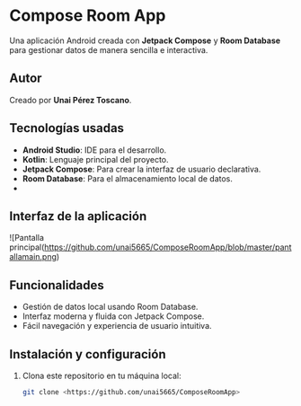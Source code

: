 # Compose Room App

Una aplicación Android creada con **Jetpack Compose** y **Room Database** para gestionar datos de manera sencilla e interactiva.

## Autor
Creado por **Unai Pérez Toscano**.

## Tecnologías usadas
- **Android Studio**: IDE para el desarrollo.
- **Kotlin**: Lenguaje principal del proyecto.
- **Jetpack Compose**: Para crear la interfaz de usuario declarativa.
- **Room Database**: Para el almacenamiento local de datos.
- 
## Interfaz de la aplicación

![Pantalla principal(https://github.com/unai5665/ComposeRoomApp/blob/master/pantallamain.png)

## Funcionalidades
- Gestión de datos local usando Room Database.
- Interfaz moderna y fluida con Jetpack Compose.
- Fácil navegación y experiencia de usuario intuitiva.

## Instalación y configuración
1. Clona este repositorio en tu máquina local:
   ```bash
   git clone <https://github.com/unai5665/ComposeRoomApp>
